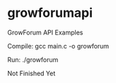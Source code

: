 # growforumapi
GrowForum API Examples

Compile: gcc main.c -o growforum

Run: ./growforum

Not Finished Yet
